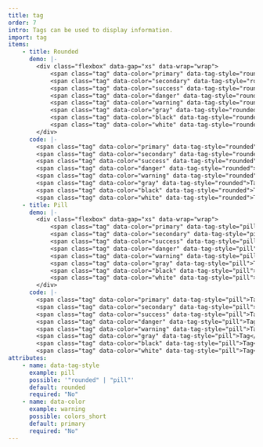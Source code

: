 ```yaml
---
title: tag
order: 7
intro: Tags can be used to display information.
import: tag
items:
    - title: Rounded
      demo: |-
        <div class="flexbox" data-gap="xs" data-wrap="wrap">
            <span class="tag" data-color="primary" data-tag-style="rounded">Tag</span>
            <span class="tag" data-color="secondary" data-tag-style="rounded">Tag</span>
            <span class="tag" data-color="success" data-tag-style="rounded">Tag</span>
            <span class="tag" data-color="danger" data-tag-style="rounded">Tag</span>
            <span class="tag" data-color="warning" data-tag-style="rounded">Tag</span>
            <span class="tag" data-color="gray" data-tag-style="rounded">Tag</span>
            <span class="tag" data-color="black" data-tag-style="rounded">Tag</span>
            <span class="tag" data-color="white" data-tag-style="rounded">Tag</span>
        </div>
      code: |-
        <span class="tag" data-color="primary" data-tag-style="rounded">Tag</span>
        <span class="tag" data-color="secondary" data-tag-style="rounded">Tag</span>
        <span class="tag" data-color="success" data-tag-style="rounded">Tag</span>
        <span class="tag" data-color="danger" data-tag-style="rounded">Tag</span>
        <span class="tag" data-color="warning" data-tag-style="rounded">Tag</span>
        <span class="tag" data-color="gray" data-tag-style="rounded">Tag</span>
        <span class="tag" data-color="black" data-tag-style="rounded">Tag</span>
        <span class="tag" data-color="white" data-tag-style="rounded">Tag</span>
    - title: Pill
      demo: |-
        <div class="flexbox" data-gap="xs" data-wrap="wrap">
            <span class="tag" data-color="primary" data-tag-style="pill">Tag</span>
            <span class="tag" data-color="secondary" data-tag-style="pill">Tag</span>
            <span class="tag" data-color="success" data-tag-style="pill">Tag</span>
            <span class="tag" data-color="danger" data-tag-style="pill">Tag</span>
            <span class="tag" data-color="warning" data-tag-style="pill">Tag</span>
            <span class="tag" data-color="gray" data-tag-style="pill">Tag</span>
            <span class="tag" data-color="black" data-tag-style="pill">Tag</span>
            <span class="tag" data-color="white" data-tag-style="pill">Tag</span>
        </div>
      code: |-
        <span class="tag" data-color="primary" data-tag-style="pill">Tag</span>
        <span class="tag" data-color="secondary" data-tag-style="pill">Tag</span>
        <span class="tag" data-color="success" data-tag-style="pill">Tag</span>
        <span class="tag" data-color="danger" data-tag-style="pill">Tag</span>
        <span class="tag" data-color="warning" data-tag-style="pill">Tag</span>
        <span class="tag" data-color="gray" data-tag-style="pill">Tag</span>
        <span class="tag" data-color="black" data-tag-style="pill">Tag</span>
        <span class="tag" data-color="white" data-tag-style="pill">Tag</span>
attributes:
    - name: data-tag-style
      example: pill
      possible: '"rounded" | "pill"'
      default: rounded
      required: "No"
    - name: data-color
      example: warning
      possible: colors_short
      default: primary
      required: "No"
---
```

